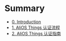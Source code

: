 # Summary

* [0. Introduction](README.md)
* [1. AliOS Things 认证流程](certificate_flow.md)
* [2. AliOS Things 认证指南](certificate_manual.md)



